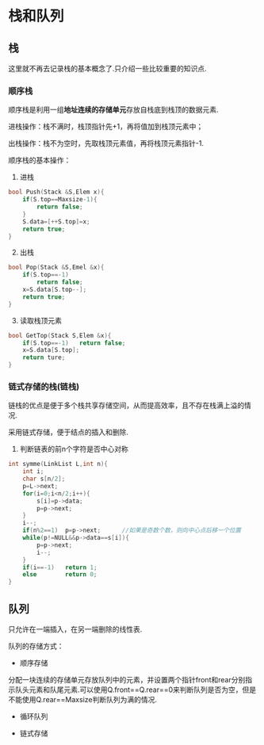 # 栈和队列

## 栈

这里就不再去记录栈的基本概念了.只介绍一些比较重要的知识点.

### 顺序栈

顺序栈是利用一组**地址连续的存储单元**存放自栈底到栈顶的数据元素.<br>

进栈操作：栈不满时，栈顶指针先+1，再将值加到栈顶元素中；<br>

出栈操作：栈不为空时，先取栈顶元素值，再将栈顶元素指针-1.

顺序栈的基本操作：<br>

1. 进栈

```c
bool Push(Stack &S,Elem x){
    if(S.top==Maxsize-1){
        return false;
    }
    S.data=[++S.top]=x;
    return true;
}
```

2. 出栈

```c
bool Pop(Stack &S,Emel &x){
    if(S.top==-1)
        return false;
    x=S.data[S.top--];
    return true;
}
```

3. 读取栈顶元素

```c
bool GetTop(Stack S,Elem &x){
    if(S.top==-1)	return false;
    x=S.data[S.top];
    return ture;
}
```

### 链式存储的栈(链栈)

链栈的优点是便于多个栈共享存储空间，从而提高效率，且不存在栈满上溢的情况.<br>

采用链式存储，便于结点的插入和删除.

1. 判断链表的前n个字符是否中心对称

```c
int symme(LinkList L,int n){
    int i;
    char s[n/2];
    p=L->next;
    for(i=0;i<n/2;i++){
        s[i]=p->data;
        p=p->next;
    }
    i--;
    if(n%2==1)	p=p->next;		//如果是奇数个数，则向中心点后移一个位置
    while(p!=NULL&&p->data==s[i]){
        p=p->next;
        i--;
    }
    if(i==-1)	return 1;
    else 		return 0;
}
```

## 队列

只允许在一端插入，在另一端删除的线性表.<br>

队列的存储方式：<br>

- 顺序存储

分配一块连续的存储单元存放队列中的元素，并设置两个指针front和rear分别指示队头元素和队尾元素.可以使用Q.front==Q.rear\==0来判断队列是否为空，但是不能使用Q.rear\==Maxsize判断队列为满的情况.

- 循环队列

- 链式存储



